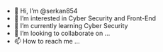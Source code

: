 - 👋 Hi, I’m @serkan854
- 👀 I’m interested in Cyber Security and Front-End 
- 🌱 I’m currently learning Cyber Security
- 💞️ I’m looking to collaborate on ...
- 📫 How to reach me ...

<!---
serkan854/serkan854 is a ✨ special ✨ repository because its `README.md` (this file) appears on your GitHub profile.
You can click the Preview link to take a look at your changes.
--->
